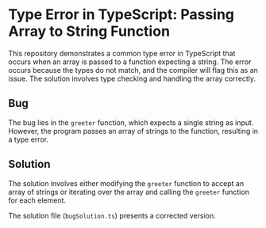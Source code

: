 # Type Error in TypeScript: Passing Array to String Function

This repository demonstrates a common type error in TypeScript that occurs when an array is passed to a function expecting a string. The error occurs because the types do not match, and the compiler will flag this as an issue.  The solution involves type checking and handling the array correctly.

## Bug
The bug lies in the `greeter` function, which expects a single string as input. However, the program passes an array of strings to the function, resulting in a type error.

## Solution
The solution involves either modifying the `greeter` function to accept an array of strings or iterating over the array and calling the `greeter` function for each element.

The solution file (`bugSolution.ts`) presents a corrected version.